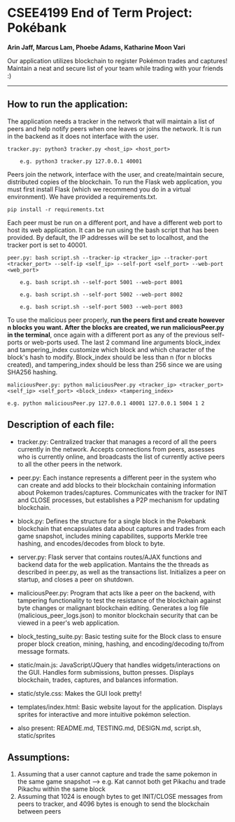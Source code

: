 # CSEE4199 End of Term Project: Pokébank

**Arin Jaff, Marcus Lam, Phoebe Adams, Katharine Moon Vari**

Our application utilizes blockchain to register Pokémon trades and captures!
Maintain a neat and secure list of your team while trading with your friends :)

---

## How to run the application:

The application needs a tracker in the network that will maintain a list of
peers and help notify peers when one leaves or joins the network. It is run in
the backend as it does not interface with the user.

    tracker.py: python3 tracker.py <host_ip> <host_port>

        e.g. python3 tracker.py 127.0.0.1 40001

Peers join the network, interface with the user, and create/maintain secure,
distributed copies of the blockchain. To run the Flask web application, you must
first install Flask (which we recommend you do in a virtual environment). We
have provided a requirements.txt.

    pip install -r requirements.txt

Each peer must be run on a different port, and have a different web port to host
its web application. It can be run using the bash script that has been provided.
By default, the IP addresses will be set to localhost, and the tracker port is
set to 40001.

    peer.py: bash script.sh --tracker-ip <tracker_ip> --tracker-port
    <tracker_port> --self-ip <self_ip> --self-port <self_port> --web-port
    <web_port>

        e.g. bash script.sh --self-port 5001 --web-port 8001

        e.g. bash script.sh --self-port 5002 --web-port 8002

        e.g. bash script.sh --self-port 5003 --web-port 8003

To use the malicious peer properly, **run the peers first and create however n blocks you want. After the blocks are created, we run maliciousPeer.py in the terminal**, once again with a different port as any of the previous self-ports or web-ports used. The last 2 command line arguments block_index and tampering_index customize which block and which character of the block's hash to modify. Block_index should be less than n (for n blocks created), and tampering_index should be less than 256 since we are using SHA256 hashing.

    maliciousPeer.py: python maliciousPeer.py <tracker_ip> <tracker_port> <self_ip> <self_port> <block_index> <tampering_index>

    e.g. python maliciousPeer.py 127.0.0.1 40001 127.0.0.1 5004 1 2

## Description of each file:

-   tracker.py: Centralized tracker that manages a record of all the peers
    currently in the network. Accepts connections from peers, assesses who is currently online, and broadcasts the list of currently active peers to all the other peers in the network.

-   peer.py: Each instance represents a different peer in the system who can
    create and add blocks to their blockchain containing information about Pokemon trades/captures. Communicates with the tracker for INIT and CLOSE processes, but establishes a P2P mechanism for updating blockchain.

-   block.py: Defines the structure for a single block in the Pokebank blockchain
    that encapsulates data about captures and trades from each game snapshot, includes mining capabilites, supports Merkle tree hashing, and encodes/decodes from block to byte.

-   server.py: Flask server that contains routes/AJAX functions and backend data
    for the web application. Mantains the the threads as described in peer.py, as
    well as the transactions list. Initializes a peer on startup, and closes a peer
    on shutdown.

-   maliciousPeer.py: Program that acts like a peer on the backend, with tampering
    functionality to test the resistance of the blockchain against byte changes or
    malignant blockchain editing. Generates a log file (malicious_peer_logs.json) to
    monitor blockchain security that can be viewed in a peer's web application.

-   block_testing_suite.py: Basic testing suite for the Block class to ensure
    proper block creation, mining, hashing, and encoding/decoding to/from message
    formats.

-   static/main.js: JavaScript/JQuery that handles widgets/interactions on the
    GUI. Handles form submissions, button presses. Displays blockchain, trades,
    captures, and balances information.

-   static/style.css: Makes the GUI look pretty!

-   templates/index.html: Basic website layout for the application. Displays
    sprites for interactive and more intuitive pokémon selection.

-   also present: README.md, TESTING.md, DESIGN.md, script.sh, static/sprites

## Assumptions:

1. Assuming that a user cannot capture and trade the same pokemon in the same game snapshot --> e.g. Kat cannot both get Pikachu and trade Pikachu within the same block
2. Assuming that 1024 is enough bytes to get INIT/CLOSE messages from peers to tracker, and 4096 bytes is enough to send the blockchain between peers
